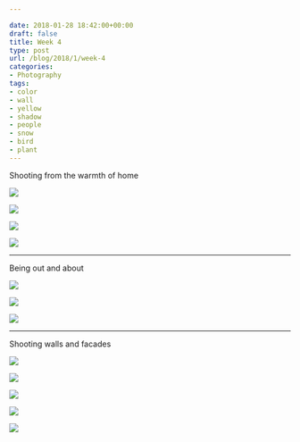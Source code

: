 ```yaml
---

date: 2018-01-28 18:42:00+00:00
draft: false
title: Week 4
type: post
url: /blog/2018/1/week-4
categories:
- Photography
tags:
- color
- wall
- yellow
- shadow
- people
- snow
- bird
- plant
---
```


Shooting from the warmth of home



  
![](/images/2018-01-28-20181week-4/IMG_3897.jpg)

  

  
![](/images/2018-01-28-20181week-4/IMG_3905.jpg)

  

  
![](/images/2018-01-28-20181week-4/IMG_3906.jpg)

  

  
![](/images/2018-01-28-20181week-4/IMG_3997.jpg)

  



* * *

Being out and about



  
![](/images/2018-01-28-20181week-4/IMG_3936.jpg)

  

  
![](/images/2018-01-28-20181week-4/IMG_3942.jpg)

  

  
![](/images/2018-01-28-20181week-4/IMG_3991.jpg)

  



* * *

Shooting walls and facades



  
![](/images/2018-01-28-20181week-4/IMG_4025.jpg)

  

  
![](/images/2018-01-28-20181week-4/IMG_4013.jpg)

  

  
![](/images/2018-01-28-20181week-4/IMG_4014.jpg)

  

  
![](/images/2018-01-28-20181week-4/IMG_4015.jpg)

  

  
![](/images/2018-01-28-20181week-4/IMG_4016.jpg)

  


